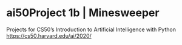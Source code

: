 # ai50Project 1b | Minesweeper
Projects for CS50’s Introduction to Artificial Intelligence with Python https://cs50.harvard.edu/ai/2020/
